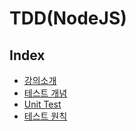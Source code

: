 # TDD(NodeJS)

## Index
- [강의소개](./01_intro.md)
- [테스트 개념](./02_concept.md)
- [Unit Test](./03_unit_test.md)
- [테스트 원칙](./04_principle.md)
